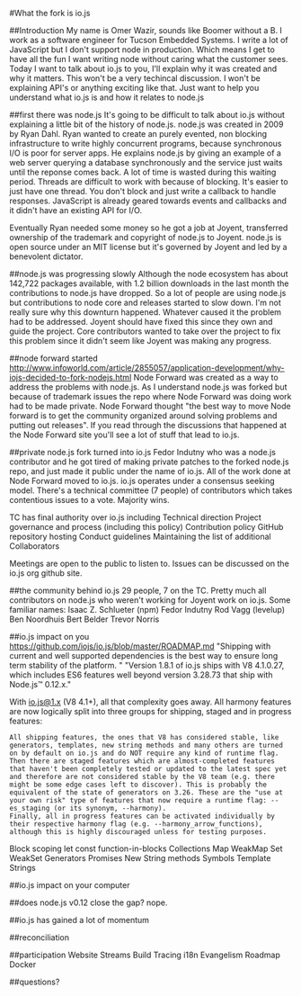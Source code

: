 #What the fork is io.js

##Introduction
My name is Omer Wazir, sounds like Boomer without a B. I work as a software engineer for Tucson Embedded Systems. I write a lot of JavaScript but I don't support node in production. Which means I get to have all the fun I want writing node without caring what the customer sees. Today I want to talk about io.js to you, I'll explain why it was created and why it matters. This won't be a very techincal discussion.
I won't be explaining API's or anything exciting like that. Just want to help you understand what io.js is and how it relates to node.js

##first there was node.js
It's going to be difficult to talk about io.js without explaining a little bit of the history of node.js. node.js was created in 2009 by Ryan Dahl. Ryan
wanted to create an purely evented, non blocking infrastructure to write highly concurrent programs, because synchronous I/O is poor for server apps. He explains node.js by giving an example of a web server querying a database synchronously and the service just waits until the reponse comes back. A lot of time is wasted during this waiting period. Threads are difficult to work with because of blocking. It's easier to just have one thread. You don't block and just write a callback to handle responses. JavaScript is already geared towards events and callbacks and it didn't have an existing API for I/O.

Eventually Ryan needed some money so he got a job at Joyent, transferred ownership of the trademark and copyright of node.js to Joyent. node.js is open source under an MIT license but it's governed by Joyent and led by a benevolent dictator.

##node.js was progressing slowly
Although the node ecosystem has about 142,722 packages available, with 1.2 billion downloads in the last month the contributions to node.js have dropped. So a lot of people are using node.js but contributions to node core and releases started to slow down. I'm not really sure why this downturn happened. Whatever caused it the problem had to be addressed. Joyent should have fixed this since they own and guide the project. Core contributors wanted to take over the project to fix this problem since it didn't seem like Joyent was making any progress.

##node forward started
http://www.infoworld.com/article/2855057/application-development/why-iojs-decided-to-fork-nodejs.html
Node Forward was created as a way to address the problems with node.js. As I understand node.js was forked but because of trademark issues the repo where Node Forward was doing work had to be made private. Node Forward thought "the best way to move Node forward is to get the community organized around solving problems and putting out releases". If you read through the discussions that happened at the Node Forward site you'll see a lot of stuff that lead to io.js.

##private node.js fork turned into io.js
Fedor Indutny who was a node.js contributor and he got tired of making private patches to the forked node.js repo, and just made it public under the name of io.js. All of the work done at Node Forward moved to io.js. io.js operates under a consensus seeking model. There's a technical committee (7 people) of contributors which takes contentious issues to a vote. Majority wins.

TC has final authority over io.js including
  Technical direction
  Project governance and process (including this policy)
  Contribution policy
  GitHub repository hosting
  Conduct guidelines
  Maintaining the list of additional Collaborators

 Meetings are open to the public to listen to. Issues can be discussed on the io.js org github site.

##the community behind io.js
29 people, 7 on the TC. Pretty much all contributors on node.js who weren't working for Joyent work on io.js.
Some familiar names:
Isaac Z. Schlueter (npm)
Fedor Indutny
Rod Vagg (levelup)
Ben Noordhuis
Bert Belder
Trevor Norris

##io.js impact on  you
https://github.com/iojs/io.js/blob/master/ROADMAP.md
"Shipping with current and well supported dependencies is the best way to ensure long term stability of the platform. "
"Version 1.8.1 of io.js ships with V8 4.1.0.27, which includes ES6 features well beyond version 3.28.73 that ship with Node.js™ 0.12.x."

With io.js@1.x (V8 4.1+), all that complexity goes away. All harmony features are now logically split into three groups for shipping, staged and in progress features:

    All shipping features, the ones that V8 has considered stable, like generators, templates, new string methods and many others are turned on by default on io.js and do NOT require any kind of runtime flag.
    Then there are staged features which are almost-completed features that haven't been completely tested or updated to the latest spec yet and therefore are not considered stable by the V8 team (e.g. there might be some edge cases left to discover). This is probably the equivalent of the state of generators on 3.26. These are the "use at your own risk" type of features that now require a runtime flag: --es_staging (or its synonym, --harmony).
    Finally, all in progress features can be activated individually by their respective harmony flag (e.g. --harmony_arrow_functions), although this is highly discouraged unless for testing purposes.

Block scoping
  let
  const
  function-in-blocks
Collections
  Map
  WeakMap
  Set
  WeakSet
Generators
Promises
New String methods
Symbols
Template Strings


##io.js impact on your computer


##does node.js v0.12 close the gap?
nope.


##io.js has gained a lot of momentum

##reconciliation

##participation
Website
Streams
Build
Tracing
i18n
Evangelism
Roadmap
Docker


##questions?
